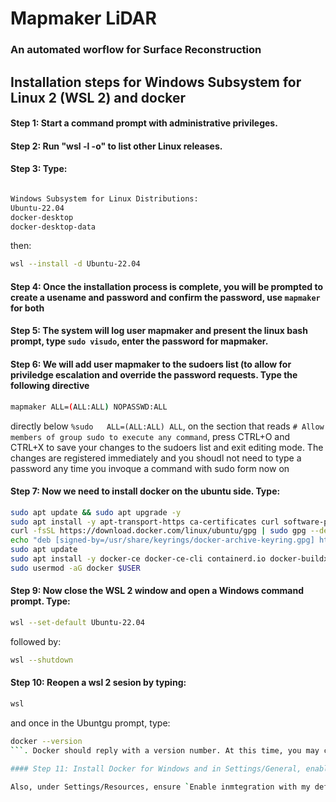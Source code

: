 # Mapmaker LiDAR

### An automated worflow for Surface Reconstruction

## Installation steps for Windows Subsystem for Linux 2 (WSL 2) and docker

#### Step 1: Start a command prompt with administrative privileges.

#### Step 2: Run "wsl -l -o" to list other Linux releases.

#### Step 3: Type:

```sh wsl -l -o 

Windows Subsystem for Linux Distributions:
Ubuntu-22.04
docker-desktop
docker-desktop-data

```

then:

```sh
wsl --install -d Ubuntu-22.04
```

#### Step 4: Once the installation process is complete, you will be prompted to create a usename and password and confirm the password, use `mapmaker` for both

#### Step 5: The system will log user mapmaker and present the linux bash prompt, type `sudo visudo`, enter the password for mapmaker.

#### Step 6: We will add user mapmaker to the sudoers list (to allow for priviledge escalation and override the password requests. Type the following directive

```sh
mapmaker ALL=(ALL:ALL) NOPASSWD:ALL
```

directly below `%sudo   ALL=(ALL:ALL) ALL`, on the section that reads `# Allow members of group sudo to execute any command`, press CTRL+O and CTRL+X to save your changes to the 
sudoers list and exit editing mode. The changes are registered immediately and you shoudl not need to type a password any time you invoque a command with sudo form now on

#### Step 7: Now we need to install docker on the ubuntu side. Type:

```sh
sudo apt update && sudo apt upgrade -y
sudo apt install -y apt-transport-https ca-certificates curl software-properties-common
curl -fsSL https://download.docker.com/linux/ubuntu/gpg | sudo gpg --dearmor -o /usr/share/keyrings/docker-archive-keyring.gpg
echo "deb [signed-by=/usr/share/keyrings/docker-archive-keyring.gpg] https://download.docker.com/linux/ubuntu $(lsb_release -cs) stable" | sudo tee /etc/apt/sources.list.d/docker.list > /dev/null
sudo apt update
sudo apt install -y docker-ce docker-ce-cli containerd.io docker-buildx-plugin docker-compose-plugin
sudo usermod -aG docker $USER
```

#### Step 9: Now close the WSL 2 window and open a Windows command prompt. Type:


```sh
wsl --set-default Ubuntu-22.04
```

followed by:

```sh
wsl --shutdown
```

#### Step 10: Reopen a wsl 2 sesion by typing: 

```sh 
wsl
``` 

and once in the Ubuntgu prompt, type: 
```sh 
docker --version
```. Docker should reply with a version number. At this time, you may close all windows. Ubuntu 22-04 is now the default version running in WSL 2 and docker is up and running as well.

#### Step 11: Install Docker for Windows and in Settings/General, enable ```Use the WSL 2 base engine```

Also, under Settings/Resources, ensure `Enable inmtegration with my default WSL distro` is enable, as well that ```Ubuntu-2204``` is enabled under  ```Enable integration with additional distros```


